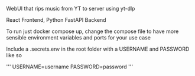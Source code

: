 WebUI that rips music from YT to server using yt-dlp

React Frontend, Python FastAPI Backend

To run just docker compose up, change the compose file to have more sensible environment variables and ports for your use case

Include a .secrets.env in the root folder with a USERNAME and PASSWORD like so

'''
USERNAME=username
PASSWORD=password
'''
